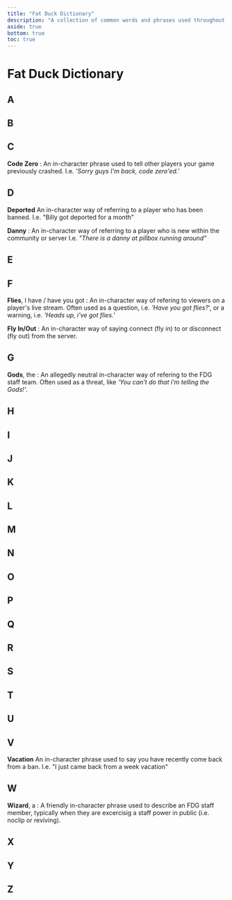 ```yaml
---
title: "Fat Duck Dictionary"
description: "A collection of common words and phrases used throughout the FDG community."
aside: true
bottom: true
toc: true
---
```


# Fat Duck Dictionary

## A

## B

## C

**Code Zero**
: An in-character phrase used to tell other players your game previously crashed. I.e. *'Sorry guys I'm back, code zero'ed.'*

## D

**Deported**
An in-character way of referring to a player who has been banned. I.e. "Billy got deported for a month"

**Danny**
: An in-character way of referring to a player who is new within the community or server I.e. *"There is a danny at pillbox running around"*

## E

## F

**Flies**, I have / have you got
: An in-character way of refering to viewers on a player's live stream. Often used as a question, i.e. *'Have you got flies?*', or a warning, i.e. *'Heads up, i've got flies.'*

**Fly In/Out**
: An in-character way of saying connect (fly in) to or disconnect (fly out) from the server.

## G

**Gods**, the
: An allegedly neutral in-character way of refering to the FDG staff team. Often used as a threat, like *'You can't do that i'm telling the Gods!'*.

## H

## I

## J

## K

## L

## M

## N

## O

## P

## Q

## R

## S

## T

## U

## V

**Vacation**
An in-character phrase used to say you have recently come back from a ban. I.e. "I just came back from a week vacation"

## W

**Wizard**, a
: A friendly in-character phrase used to describe an FDG staff member, typically when they are excercisig a staff power in public (i.e. noclip or reviving).

## X

## Y

## Z

